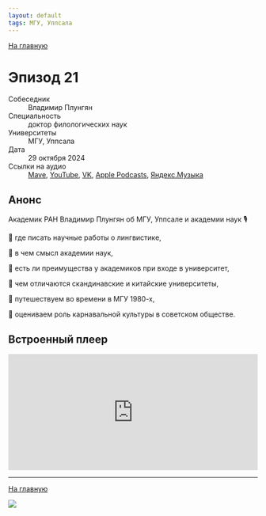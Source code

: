 ```yaml
---
layout: default
tags: МГУ, Уппсала
---
```


[На главную](./)

# Эпизод 21

<dl>
<dt>Собеседник</dt>
<dd>Владимир Плунгян</dd>
<dt>Специальность</dt>
<dd>доктор филологических наук</dd>
<dt>Университеты</dt>
<dd>МГУ, Уппсала</dd>
<dt>Дата</dt>
<dd>29 октября 2024</dd>
<dt>Ссылки на аудио</dt>
<dd><a href="https://universitates.mave.digital/ep-22">Mave</a>, <a href="https://www.youtube.com/watch?v=RMr3SQjCxS4&t=1059s">YouTube</a>, <a href="https://vk.com/video-223898464_456239047">VK</a>, <a href="https://podcasts.apple.com/us/podcast/%D0%B2%D0%BB%D0%B0%D0%B4%D0%B8%D0%BC%D0%B8%D1%80-%D0%BF%D0%BB%D1%83%D0%BD%D0%B3%D1%8F%D0%BD-%D0%BE%D0%B1-%D0%BC%D0%B3%D1%83-%D1%83%D0%BF%D0%BF%D1%81%D0%B0%D0%BB%D0%B5-%D0%B8-%D1%80%D0%B0%D0%BD/id1728738207?i=1000674784433">Apple Podcasts</a>, <a href="https://music.yandex.ru/album/29434531/track/132471384">Яндекс.Музыка</a></dd>
</dl>

## Анонс

Академик РАН Владимир Плунгян об МГУ, Уппсале и академии наук 🎙

📍 где писать научные работы о лингвистике, 

📍 в чем смысл академии наук, 

📍 есть ли преимущества у академиков при входе в университет, 

📍 чем отличаются скандинавские и китайские университеты, 

📍 путешествуем во времени в МГУ 1980-х, 

📍 оцениваем роль карнавальной культуры в советском обществе.

## Встроенный плеер

<iframe src="https://player.mave.digital?podcast=universitates&episode=22&color=rgb(245,215,95)&mute=1&date=1&download=1" style="width: 100%" height="235" scrolling="no" frameborder="no"></iframe>


-----

[На главную](./)

![](./logo.png)
